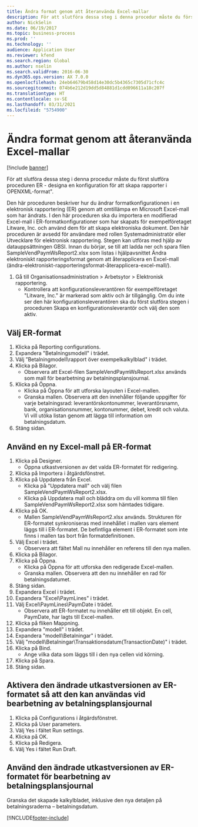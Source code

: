 ```yaml
---
title: Ändra format genom att återanvända Excel-mallar
description: För att slutföra dessa steg i denna procedur måste du först slutföra proceduren ER - designa en konfiguration för att skapa rapporter i OPENXML-format".
author: NickSelin
ms.date: 06/19/2017
ms.topic: business-process
ms.prod: ''
ms.technology: ''
audience: Application User
ms.reviewer: kfend
ms.search.region: Global
ms.author: nselin
ms.search.validFrom: 2016-06-30
ms.dyn365.ops.version: AX 7.0.0
ms.openlocfilehash: 24eb64679b458d14e30dc5b4365c7305d71cfc4c
ms.sourcegitcommit: 074b6e212d19dd5d84881d1cdd096611a18c207f
ms.translationtype: HT
ms.contentlocale: sv-SE
ms.lasthandoff: 03/31/2021
ms.locfileid: "5754900"
---
```

# <a name="modify-formats-by-reapplying-excel-templates"></a>Ändra format genom att återanvända Excel-mallar

[!include [banner](../../includes/banner.md)]

För att slutföra dessa steg i denna procedur måste du först slutföra proceduren ER - designa en konfiguration för att skapa rapporter i OPENXML-format".

Den här proceduren beskriver hur du ändrar formatkonfigurationen i en elektronisk rapportering (ER) genom att omtillämpa en Microsoft Excel-mall som har ändrats. I den här proceduren ska du importera en modifierad Excel-mall i ER-formatkonfigurationer som har skapats för exempelföretaget Litware, Inc. och använd dem för att skapa elektroniska dokument. Den här proceduren är avsedd för användare med rollen Systemadministratör eller Utvecklare för elektronisk rapportering. Stegen kan utföras med hjälp av datauppsättningen GBSI. Innan du börjar, se till att ladda ner och spara filen SampleVendPaymWsReport2.xlsx som listas i hjälpavsnittet Ändra elektroniskt rapporteringsformat genom att återapplicera en Excel-mall (ändra-elektroniskt-rapporteringsformat-återapplicera-excel-mall/).

1. Gå till Organisationsadministration > Arbetsytor > Elektronisk rapportering.
    * Kontrollera att konfigurationsleverantören för exempelföretaget "Litware, Inc." är markerad som aktiv och är tillgänglig. Om du inte ser den här konfigurationsleverantören ska du först slutföra stegen i proceduren Skapa en konfigurationsleverantör och välj den som aktiv.  

## <a name="select-the-er-format"></a>Välj ER-format
1. Klicka på Reporting configurations.
2. Expandera "Betalningsmodell" i trädet.
3. Välj ”Betalningmodell\rapport över exempelkalkylblad" i trädet.
4. Klicka på Bilagor.
    * Observera att Excel-filen SampleVendPaymWsReport.xlsx används som mall för bearbetning av betalningsplansjournal.   
5. Klicka på Öppna.
    * Klicka på Öppna för att utforska layouten i Excel-mallen.  
    * Granska mallen. Observera att den innehåller följande uppgifter för varje betalningsrad: leverantörskontonummer, leverantörsnamn, bank, organisationsnummer, kontonummer, debet, kredit och valuta. Vi vill utöka listan genom att lägga till information om betalningsdatum.   
6. Stäng sidan.

## <a name="reapply-a-new-excel-template-to-er-format"></a>Använd en ny Excel-mall på ER-format
1. Klicka på Designer.
    * Öppna utkastversionen av det valda ER-formatet för redigering.  
2. Klicka på Importera i åtgärdsfönstret.
3. Klicka på Uppdatera från Excel.
    * Klicka på "Uppdatera mall" och välj filen SampleVendPaymWsReport2.xlsx.  
    * Klicka på Uppdatera mall och bläddra om du vill komma till filen SampleVendPaymWsReport2.xlsx som hämtades tidigare.  
4. Klicka på OK.
    * Mallen SampleVendPaymWsReport2.xlsx används. Strukturen för ER-formatet synkroniseras med innehållet i mallen vars element läggs till i ER-formatet. De befintliga element i ER-formatet som inte finns i mallen tas bort från formatdefinitionen.  
5. Välj Excel i trädet.
    * Observera att fältet Mall nu innehåller en referens till den nya mallen.   
6. Klicka på Bilagor.
7. Klicka på Öppna.
    * Klicka på Öppna för att utforska den redigerade Excel-mallen.  
    * Granska mallen. Observera att den nu innehåller en rad för betalningsdatumet.   
8. Stäng sidan.
9. Expandera Excel i trädet.
10. Expandera "Excel\PaymLines" i trädet.
11. Välj Excel\PaymLines\PaymDate i trädet.
    * Observera att ER-formatet nu innehåller ett till objekt. En cell, PaymDate, har lagts till Excel-mallen.  
12. Klicka på fliken Mappning.
13. Expandera "modell" i trädet.
14. Expandera "modell\Betalningar" i trädet.
15. Välj "modell\Betalningar\Transaktionsdatum(TransactionDate)" i trädet.
16. Klicka på Bind.
    * Ange vilka data som läggs till i den nya cellen vid körning.  
17. Klicka på Spara.
18. Stäng sidan.

## <a name="enable-the-modified-draft-version-of-the-er-format-for-use-in-payment-journal-processing"></a>Aktivera den ändrade utkastversionen av ER-formatet så att den kan användas vid bearbetning av betalningsplansjournal
1. Klicka på Configurations i åtgärdsfönstret.
2. Klicka på User parameters.
3. Välj Yes i fältet Run settings.
4. Klicka på OK.
5. Klicka på Redigera.
6. Välj Yes i fältet Run Draft.

## <a name="use-the-modified-draft-version-of-the-er-format-for-payment-journal-processing"></a>Använd den ändrade utkastversionen av ER-formatet för bearbetning av betalningsplansjournal

Granska det skapade kalkylbladet, inklusive den nya detaljen på betalningsraderna – betalningsdatum.  


[!INCLUDE[footer-include](../../../../includes/footer-banner.md)]